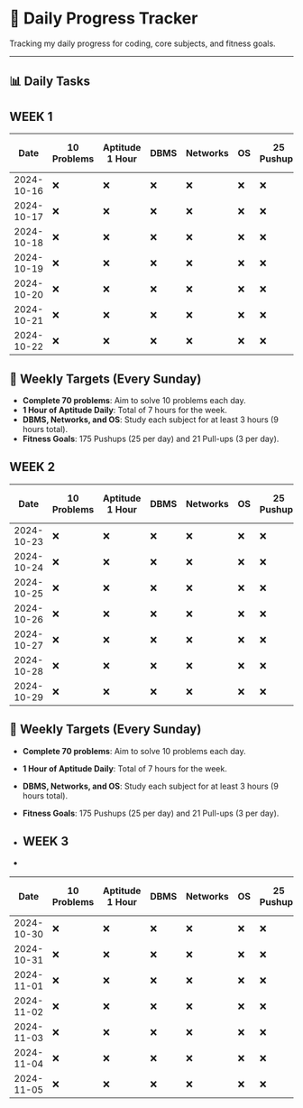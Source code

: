 # 📅 Daily Progress Tracker

Tracking my daily progress for coding, core subjects, and fitness goals. 

---

## 📊 Daily Tasks

## WEEK 1

| Date       | 10 Problems | Aptitude 1 Hour | DBMS  | Networks | OS    | 25 Pushups | 3 Pull-ups | Summary                        |
|------------|-------------|-----------------|-------|----------|-------|------------|------------|--------------------------------|
| 2024-10-16 | ❌          | ❌              | ❌   | ❌      | ❌    | ❌        | ❌         |                                |
| 2024-10-17 | ❌          | ❌              | ❌   | ❌      | ❌    | ❌        | ❌         |                                |
| 2024-10-18 | ❌          | ❌              | ❌   | ❌      | ❌    | ❌        | ❌         |                                |
| 2024-10-19 | ❌          | ❌              | ❌   | ❌      | ❌    | ❌        | ❌         |                                |
| 2024-10-20 | ❌          | ❌              | ❌   | ❌      | ❌    | ❌        | ❌         |                                |
| 2024-10-21 | ❌          | ❌              | ❌   | ❌      | ❌    | ❌        | ❌         |                                |
| 2024-10-22 | ❌          | ❌              | ❌   | ❌      | ❌    | ❌        | ❌         |                                |

## 📝 Weekly Targets (Every Sunday)
- **Complete 70 problems**: Aim to solve 10 problems each day.
- **1 Hour of Aptitude Daily**: Total of 7 hours for the week.
- **DBMS, Networks, and OS**: Study each subject for at least 3 hours (9 hours total).
- **Fitness Goals**: 175 Pushups (25 per day) and 21 Pull-ups (3 per day).

## WEEK 2

| Date       | 10 Problems | Aptitude 1 Hour | DBMS  | Networks | OS    | 25 Pushups | 3 Pull-ups | Summary                        |
|------------|-------------|-----------------|-------|----------|-------|------------|------------|--------------------------------|
| 2024-10-23 | ❌          | ❌              | ❌   | ❌      | ❌    | ❌        | ❌         |                                |
| 2024-10-24 | ❌          | ❌              | ❌   | ❌      | ❌    | ❌        | ❌         |                                |
| 2024-10-25 | ❌          | ❌              | ❌   | ❌      | ❌    | ❌        | ❌         |                                |
| 2024-10-26 | ❌          | ❌              | ❌   | ❌      | ❌    | ❌        | ❌         |                                |
| 2024-10-27 | ❌          | ❌              | ❌   | ❌      | ❌    | ❌        | ❌         |                                |
| 2024-10-28 | ❌          | ❌              | ❌   | ❌      | ❌    | ❌        | ❌         |                                |
| 2024-10-29 | ❌          | ❌              | ❌   | ❌      | ❌    | ❌        | ❌         |                                |

## 📝 Weekly Targets (Every Sunday)
- **Complete 70 problems**: Aim to solve 10 problems each day.
- **1 Hour of Aptitude Daily**: Total of 7 hours for the week.
- **DBMS, Networks, and OS**: Study each subject for at least 3 hours (9 hours total).
- **Fitness Goals**: 175 Pushups (25 per day) and 21 Pull-ups (3 per day).

- ## WEEK 3
- 
| Date       | 10 Problems | Aptitude 1 Hour | DBMS  | Networks | OS    | 25 Pushups | 3 Pull-ups | Summary                        |
|------------|-------------|-----------------|-------|----------|-------|------------|------------|--------------------------------|
| 2024-10-30 | ❌          | ❌              | ❌   | ❌      | ❌    | ❌        | ❌         |                                |
| 2024-10-31 | ❌          | ❌              | ❌   | ❌      | ❌    | ❌        | ❌         |                                |
| 2024-11-01 | ❌          | ❌              | ❌   | ❌      | ❌    | ❌        | ❌         |                                |
| 2024-11-02 | ❌          | ❌              | ❌   | ❌      | ❌    | ❌        | ❌         |                                |
| 2024-11-03 | ❌          | ❌              | ❌   | ❌      | ❌    | ❌        | ❌         |                                |
| 2024-11-04 | ❌          | ❌              | ❌   | ❌      | ❌    | ❌        | ❌         |                                |
| 2024-11-05 | ❌          | ❌              | ❌   | ❌      | ❌    | ❌        | ❌         |                                |
  

